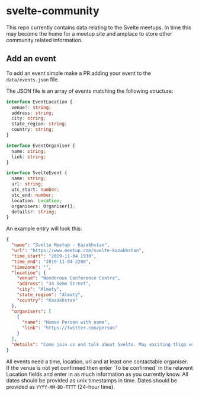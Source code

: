 # svelte-community

This repo currently contains data relating to the Svelte meetups. In time this may become the home for a meetup site and amplace to store other community related information.

## Add an event

To add an event simple make a PR adding your event to the `data/events.json` file.

The JSON file is an array of events matching the following structure:

```ts
interface EventLocation {
  venue?: string;
  address: string;
  city: string;
  state_region: string;
  country: string;
}

interface EventOrganiser {
  name: string;
  link: string;
}

interface SvelteEvent {
  name: string;
  url: string;
  utc_start: number;
  utc_end: number;
  location: Location;
  organisers: Organiser[];
  details?: string;
}
```

An example entry will look this:

```json
{
  "name": "Svelte Meetup - Kazakhstan",
  "url": "https://www.meetup.com/svelte-kazakhstan",
  "time_start": "2019-11-04 1930",
  "time_end": "2019-11-04-2200",
  "timezone": "",
  "location": {
    "venue": "Wonderous Conference Centre",
    "address": "34 Some Street",
    "city": "Almaty",
    "state_region": "Almaty",
    "country": "Kazakhstan"
  },
  "organisers": [
    {
      "name": "Human Person with name",
      "link": "https://twitter.com/person"
    }
  ],
  "details": "Come join us and talk about Svelte. May exciting thigs will happen."
}
```

All events need a time, location, url and at least one contactable organiser. If the venue is not yet confirmed then enter 'To be confirmed' in the relavent Location fields and enter in as much information as you currently know. All dates should be provided as unix timestamps in time. Dates should be provided as `YYYY-MM-DD-TTTT` (24-hour time).
